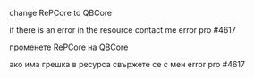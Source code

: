 change RePCore to QBCore

if there is an error in the resource contact me error pro #4617

променете RePCore нa QBCore

ако има грешка в ресурса свържете се с мен error pro #4617
